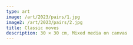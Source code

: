 ```yaml
---
type: art
image: /art/2023/pairs/1.jpg
image2: /art/2023/pairs/2.jpg
title: Classic moves
description: 30 × 30 cm, Mixed media on canvas
---
```

